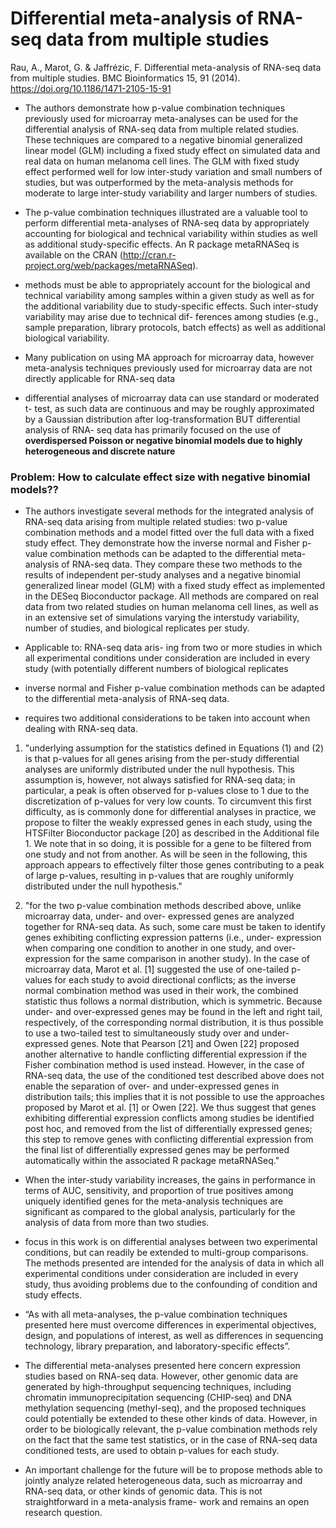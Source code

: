 # Differential meta-analysis of RNA-seq data from multiple studies

Rau, A., Marot, G. & Jaffrézic, F. Differential meta-analysis of RNA-seq data from multiple studies. BMC Bioinformatics 15, 91 (2014). https://doi.org/10.1186/1471-2105-15-91

- The authors demonstrate how p-value combination techniques previously used for microarray meta-analyses can be used for the differential analysis of RNA-seq data from multiple related studies. These techniques are compared to a negative binomial generalized linear model (GLM) including a fixed study effect on simulated data and real data on human melanoma cell lines. The GLM with fixed study effect performed well for low inter-study variation and small numbers of studies, but was outperformed by the meta-analysis methods for moderate to large inter-study variability and larger numbers of studies. 

- The p-value combination techniques illustrated are a valuable tool to perform differential meta-analyses of RNA-seq data by appropriately accounting for biological and technical variability within studies as well as additional study-specific effects. An R package metaRNASeq is available on the CRAN (http://cran.r-project.org/web/packages/metaRNASeq). 

- methods must be able to appropriately account for the biological and technical variability among samples within a given study as well as for the additional variability due to study-specific effects. Such inter-study variability may arise due to technical dif- ferences among studies (e.g., sample preparation, library protocols, batch effects) as well as additional biological variability. 

- Many publication on using MA approach for microarray data, however meta-analysis techniques previously used for microarray data are not directly applicable for RNA-seq data 

- differential analyses of microarray data can use standard or moderated t- test, as such data are continuous and may be roughly approximated by a Gaussian distribution after log-transformation BUT differential analysis of RNA- seq data has primarily focused on the use of **overdispersed Poisson or negative binomial models due to highly heterogeneous and discrete nature**  
### Problem: How to calculate effect size with negative binomial models??


- The authors investigate several methods for the integrated analysis of RNA-seq data arising from multiple related studies: two p-value combination methods and a model fitted over the full data with a fixed study effect. They demonstrate how the inverse normal and Fisher p-value combination methods can be adapted to the differential meta-analysis of RNA-seq data. They compare these two methods to the results of independent per-study analyses and a negative binomial generalized linear model (GLM) with a fixed study effect as implemented in the DESeq Bioconductor package. All methods are compared on real data from two related studies on human melanoma cell lines, as well as in an extensive set of simulations varying the interstudy variability, number of studies, and biological replicates per study. 
- Applicable to: RNA-seq data aris- ing from two or more studies in which all experimental conditions under consideration are included in every study (with potentially different numbers of biological replicates 

- inverse normal and Fisher p-value combination methods can be adapted to the differential meta-analysis of RNA-seq data. 
- requires two additional considerations to be taken into account when dealing with RNA-seq data. 

1. "underlying assumption for the statistics defined in Equations (1) and (2) is that p-values for all genes arising from the per-study differential analyses are uniformly distributed under the null hypothesis. This assumption is, however, not always satisfied for RNA-seq data; in particular, a peak is often observed for p-values close to 1 due to the discretization of p-values for very low counts. To circumvent this first difficulty, as is commonly done for differential analyses in practice, we propose to filter the weakly expressed genes in each study, using the HTSFilter Bioconductor package [20] as described in the Additional file 1. We note that in so doing, it is possible for a gene to be filtered from one study and not from another. As will be seen in the following, this approach appears to effectively filter those genes contributing to a peak of large p-values, resulting in p-values that are roughly uniformly distributed under the null hypothesis." 

2. "for the two p-value combination methods described above, unlike microarray data, under- and over- expressed genes are analyzed together for RNA-seq data. As such, some care must be taken to identify genes exhibiting conflicting expression patterns (i.e., under- expression when comparing one condition to another in one study, and over-expression for the same comparison in another study). In the case of microarray data, Marot et al. [1] suggested the use of one-tailed p-values for each study to avoid directional conflicts; as the inverse normal combination method was used in their work, the combined statistic thus follows a normal distribution, which is symmetric. Because under- and over-expressed genes may be found in the left and right tail, respectively, of the corresponding normal distribution, it is thus possible to use a two-tailed test to simultaneously study over and under- expressed genes. Note that Pearson [21] and Owen [22] proposed another alternative to handle conflicting differential expression if the Fisher combination method is used instead. However, in the case of RNA-seq data, the use of the conditioned test described above does not enable the separation of over- and under-expressed genes in distribution tails; this implies that it is not possible to use the approaches proposed by Marot et al. [1] or Owen [22]. We thus suggest that genes exhibiting differential expression conflicts among studies be identified post hoc, and removed from the list of differentially expressed genes; this step to remove genes with conflicting differential expression from the final list of differentially expressed genes may be performed automatically within the associated R package metaRNASeq."


- When the inter-study variability increases, the gains in performance in terms of AUC, sensitivity, and proportion of true positives among uniquely identified genes for the meta-analysis techniques are significant as compared to the global analysis, particularly for the analysis of data from more than two studies. 
 - focus in this work is on differential analyses between two experimental conditions, but can readily be extended to multi-group comparisons. The methods presented are intended for the analysis of data in which all experimental conditions under consideration are included in every study, thus avoiding problems due to the confounding of condition and study effects. 

- “As with all meta-analyses, the p-value combination techniques presented here must overcome differences in experimental objectives, design, and populations of interest, as well as differences in sequencing technology, library preparation, and laboratory-specific effects”. 

- The differential meta-analyses presented here concern expression studies based on RNA-seq data. However, other genomic data are generated by high-throughput sequencing techniques, including chromatin immunoprecipitation sequencing (CHIP-seq) and DNA methylation sequencing (methyl-seq), and the proposed techniques could potentially be extended to these other kinds of data. However, in order to be biologically relevant, the p-value combination methods rely on the fact that the same test statistics, or in the case of RNA-seq data conditioned tests, are used to obtain p-values for each study. 

- An important challenge for the future will be to propose methods able to jointly analyze related heterogeneous data, such as microarray and RNA-seq data, or other kinds of genomic data. This is not straightforward in a meta-analysis frame- work and remains an open research question. 